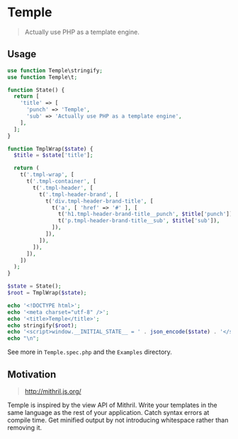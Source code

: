 # Temple

> Actually use PHP as a template engine.

## Usage

```php
use function Temple\stringify;
use function Temple\t;

function State() {
  return [
    'title' => [
      'punch' => 'Temple',
      'sub' => 'Actually use PHP as a template engine',
    ],
  ];
}

function TmplWrap($state) {
  $title = $state['title'];

  return (
    t('.tmpl-wrap', [
      t('.tmpl-container', [
        t('.tmpl-header', [
          t('.tmpl-header-brand', [
            t('div.tmpl-header-brand-title', [
              t('a', [ 'href' => '#' ], [
                t('h1.tmpl-header-brand-title__punch', $title['punch']),
                t('p.tmpl-header-brand-title__sub', $title['sub']),
              ]),
            ]),
          ]),
        ]),
      ]),
    ])
  );
}

$state = State();
$root = TmplWrap($state);

echo '<!DOCTYPE html>';
echo '<meta charset="utf-8" />';
echo '<title>Temple</title>';
echo stringify($root);
echo '<script>window.__INITIAL_STATE__ = ' . json_encode($state) . '</script>';
echo "\n";
```

See more in `Temple.spec.php` and the `Examples` directory.

## Motivation

> http://mithril.js.org/

Temple is inspired by the view API of Mithril. Write your templates in the same
language as the rest of your application. Catch syntax errors at compile time.
Get minified output by not introducing whitespace rather than removing it.
